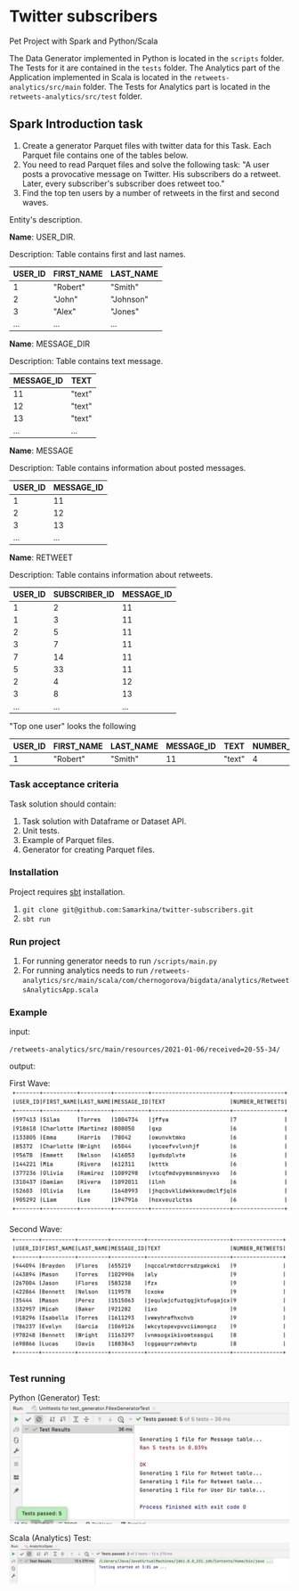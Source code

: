 # Twitter subscribers
Pet Project with Spark and Python/Scala

The Data Generator implemented in Python is located in the `scripts` folder.
The Tests for it are contained in the `tests` folder.
The Analytics part of the Application implemented in Scala is located in the `retweets-analytics/src/main` folder.
The Tests for Analytics part is located in the `retweets-analytics/src/test` folder.

## Spark Introduction task
1. Create a generator Parquet files with twitter data for this Task. 
   Each Parquet file contains one of the tables below. 
2. You need to read Parquet files and solve the following task: "A user posts a provocative message on Twitter. 
   His subscribers do a retweet. Later, every subscriber's subscriber does retweet too."
3. Find the top ten users by a number of retweets in the first and second waves.

Entity's description.

**Name**: USER_DIR.

Description: Table contains first and last names.

| USER_ID  | FIRST_NAME | LAST_NAME |
| -------- | ---------- | --------- |
| 1        | "Robert"   | "Smith"   |
| 2        | "John"     | "Johnson"  |
| 3        | "Alex"     | "Jones"   |
| ...      | ...        | ...       |

**Name**: MESSAGE_DIR

Description: Table contains text message.

| MESSAGE_ID | TEXT     |
| --------   | -------- |
| 11         | "text"   |
| 12         | "text"   |
| 13         | "text"   |
| ...        | ...      |

**Name**: MESSAGE

Description: Table contains information about posted messages.

| USER_ID    | MESSAGE_ID |
| --------   | --------   |
| 1          | 11         |
| 2          | 12         |
| 3          | 13         |
| ...        | ...        |


**Name**: RETWEET

Description: Table contains information about retweets.

| USER_ID  | SUBSCRIBER_ID | MESSAGE_ID |
| -------- | ---------- | --------- |
| 1        | 2   | 11   |
| 1        | 3     | 11  |
| 2        | 5     | 11  |
| 3        | 7     | 11   |
| 7        | 14     | 11   |
| 5        | 33     | 11  |
| 2        | 4     | 12   |
| 3        | 8     | 13   |
| ...      | ...        | ...       |

"Top one user" looks the following

| USER_ID  | FIRST_NAME | LAST_NAME | MESSAGE_ID |  TEXT  | NUMBER_RETWEETS |
| -------- | ---------- | --------- | ---------- | ------ | --------------- |
| 1        | "Robert"   | "Smith"   | 11         | "text" | 4               |

### Task acceptance criteria
Task solution should contain:
1. Task solution with Dataframe or Dataset API.
2. Unit tests.
3. Example of Parquet files.
4. Generator for creating Parquet files.

### Installation
Project requires [sbt](https://www.scala-sbt.org/1.x/docs/Setup.html) installation.
1. `git clone git@github.com:Samarkina/twitter-subscribers.git`
2. `sbt run`

### Run project
1. For running generator needs to run 
   `/scripts/main.py`
2. For running analytics needs to run 
   `/retweets-analytics/src/main/scala/com/chernogorova/bigdata/analytics/RetweetsAnalyticsApp.scala`

### Example
input: 

`/retweets-analytics/src/main/resources/2021-01-06/received=20-55-34/`

output:

First Wave:
![first_wave](https://github.com/Samarkina/twitter-subscribers/blob/main/screenshots/first_wave.png?raw=true)

Second Wave:
![second_wave](https://github.com/Samarkina/twitter-subscribers/blob/main/screenshots/second_wave.png?raw=true)

### Test running
Python (Generator) Test:
![python_tests](https://github.com/Samarkina/twitter-subscribers/blob/main/screenshots/python_tests.png?raw=true)

Scala (Analytics) Test:
![scala_tests](https://github.com/Samarkina/twitter-subscribers/blob/main/screenshots/scala_tests.png?raw=true)

